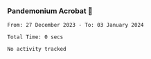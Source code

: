 ### Pandemonium Acrobat 🤸

<!--START_SECTION:waka-->

```all_time
From: 27 December 2023 - To: 03 January 2024

Total Time: 0 secs

No activity tracked
```

<!--END_SECTION:waka-->
